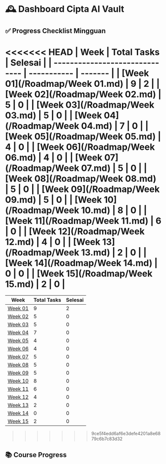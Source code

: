 # 🕰️ Dashboard Cipta AI Vault

## ✅ Progress Checklist Mingguan

<<<<<<< HEAD
| Week                           | Total Tasks | Selesai |
| ------------------------------ | ----------- | ------- |
| [Week 01](/Roadmap/Week 01.md) | 9           | 2       |
| [Week 02](/Roadmap/Week 02.md) | 5           | 0       |
| [Week 03](/Roadmap/Week 03.md) | 5           | 0       |
| [Week 04](/Roadmap/Week 04.md) | 7           | 0       |
| [Week 05](/Roadmap/Week 05.md) | 4           | 0       |
| [Week 06](/Roadmap/Week 06.md) | 4           | 0       |
| [Week 07](/Roadmap/Week 07.md) | 5           | 0       |
| [Week 08](/Roadmap/Week 08.md) | 5           | 0       |
| [Week 09](/Roadmap/Week 09.md) | 5           | 0       |
| [Week 10](/Roadmap/Week 10.md) | 8           | 0       |
| [Week 11](/Roadmap/Week 11.md) | 6           | 0       |
| [Week 12](/Roadmap/Week 12.md) | 4           | 0       |
| [Week 13](/Roadmap/Week 13.md) | 2           | 0       |
| [Week 14](/Roadmap/Week 14.md) | 0           | 0       |
| [Week 15](/Roadmap/Week 15.md) | 2           | 0       |
=======
| Week | Total Tasks | Selesai |
|------|-------------|---------|
| [Week 01](Roadmap/Week%2001.md) | 9 | 2 |
| [Week 02](Roadmap/Week%2002.md) | 5 | 0 |
| [Week 03](Roadmap/Week%2003.md) | 5 | 0 |
| [Week 04](Roadmap/Week%2004.md) | 7 | 0 |
| [Week 05](Roadmap/Week%2005.md) | 4 | 0 |
| [Week 06](Roadmap/Week%2006.md) | 4 | 0 |
| [Week 07](Roadmap/Week%2007.md) | 5 | 0 |
| [Week 08](Roadmap/Week%2008.md) | 5 | 0 |
| [Week 09](Roadmap/Week%2009.md) | 5 | 0 |
| [Week 10](Roadmap/Week%2010.md) | 8 | 0 |
| [Week 11](Roadmap/Week%2011.md) | 6 | 0 |
| [Week 12](Roadmap/Week%2012.md) | 4 | 0 |
| [Week 13](Roadmap/Week%2013.md) | 2 | 0 |
| [Week 14](Roadmap/Week%2014.md) | 0 | 0 |
| [Week 15](Roadmap/Week%2015.md) | 2 | 0 |
>>>>>>> 9ce5f4edd6af6e3defe4201a8e6879c6b7c83d32

## 📚 Course Progress


